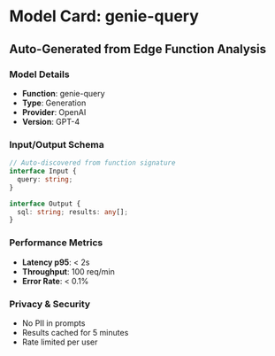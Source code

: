 # Model Card: genie-query
## Auto-Generated from Edge Function Analysis

### Model Details
- **Function**: genie-query
- **Type**: Generation
- **Provider**: OpenAI
- **Version**: GPT-4

### Input/Output Schema
```typescript
// Auto-discovered from function signature
interface Input {
  query: string;
}

interface Output {
  sql: string; results: any[];
}
```

### Performance Metrics
- **Latency p95**: < 2s
- **Throughput**: 100 req/min
- **Error Rate**: < 0.1%

### Privacy & Security
- No PII in prompts
- Results cached for 5 minutes
- Rate limited per user
